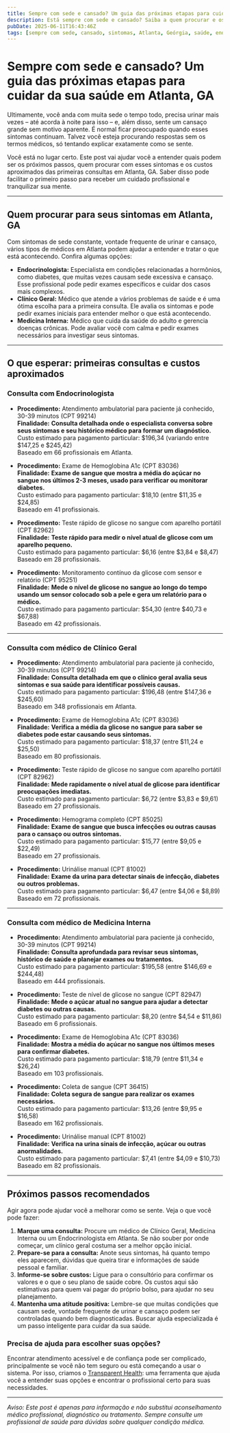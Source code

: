 ```yaml
---
title: Sempre com sede e cansado? Um guia das próximas etapas para cuidar da sua saúde em Atlanta, GA  
description: Está sempre com sede e cansado? Saiba a quem procurar e os custos aproximados das primeiras consultas em Atlanta, GA para obter a ajuda que você precisa.  
pubDate: 2025-06-11T16:43:46Z  
tags: [sempre com sede, cansado, sintomas, Atlanta, Geórgia, saúde, endocrinologia, clínica geral, medicina interna, custo, consulta médica]  
---
```


# Sempre com sede e cansado? Um guia das próximas etapas para cuidar da sua saúde em Atlanta, GA

Ultimamente, você anda com muita sede o tempo todo, precisa urinar mais vezes – até acorda à noite para isso – e, além disso, sente um cansaço grande sem motivo aparente. É normal ficar preocupado quando esses sintomas continuam. Talvez você esteja procurando respostas sem os termos médicos, só tentando explicar exatamente como se sente.

Você está no lugar certo. Este post vai ajudar você a entender quais podem ser os próximos passos, quem procurar com esses sintomas e os custos aproximados das primeiras consultas em Atlanta, GA. Saber disso pode facilitar o primeiro passo para receber um cuidado profissional e tranquilizar sua mente.

---

## Quem procurar para seus sintomas em Atlanta, GA

Com sintomas de sede constante, vontade frequente de urinar e cansaço, vários tipos de médicos em Atlanta podem ajudar a entender e tratar o que está acontecendo. Confira algumas opções:

- **Endocrinologista:** Especialista em condições relacionadas a hormônios, como diabetes, que muitas vezes causam sede excessiva e cansaço. Esse profissional pode pedir exames específicos e cuidar dos casos mais complexos.  
- **Clínico Geral:** Médico que atende a vários problemas de saúde e é uma ótima escolha para a primeira consulta. Ele avalia os sintomas e pode pedir exames iniciais para entender melhor o que está acontecendo.  
- **Medicina Interna:** Médico que cuida da saúde do adulto e gerencia doenças crônicas. Pode avaliar você com calma e pedir exames necessários para investigar seus sintomas.

---

## O que esperar: primeiras consultas e custos aproximados

### Consulta com Endocrinologista

- **Procedimento:** Atendimento ambulatorial para paciente já conhecido, 30-39 minutos (CPT 99214)  
  **Finalidade:** **Consulta detalhada onde o especialista conversa sobre seus sintomas e seu histórico médico para formar um diagnóstico.**  
  Custo estimado para pagamento particular: $196,34 (variando entre $147,25 e $245,42)  
  Baseado em 66 profissionais em Atlanta.

- **Procedimento:** Exame de Hemoglobina A1c (CPT 83036)  
  **Finalidade:** **Exame de sangue que mostra a média do açúcar no sangue nos últimos 2-3 meses, usado para verificar ou monitorar diabetes.**  
  Custo estimado para pagamento particular: $18,10 (entre $11,35 e $24,85)  
  Baseado em 41 profissionais.

- **Procedimento:** Teste rápido de glicose no sangue com aparelho portátil (CPT 82962)  
  **Finalidade:** **Teste rápido para medir o nível atual de glicose com um aparelho pequeno.**  
  Custo estimado para pagamento particular: $6,16 (entre $3,84 e $8,47)  
  Baseado em 28 profissionais.

- **Procedimento:** Monitoramento contínuo da glicose com sensor e relatório (CPT 95251)  
  **Finalidade:** **Mede o nível de glicose no sangue ao longo do tempo usando um sensor colocado sob a pele e gera um relatório para o médico.**  
  Custo estimado para pagamento particular: $54,30 (entre $40,73 e $67,88)  
  Baseado em 42 profissionais.

---

### Consulta com médico de Clínico Geral

- **Procedimento:** Atendimento ambulatorial para paciente já conhecido, 30-39 minutos (CPT 99214)  
  **Finalidade:** **Consulta detalhada em que o clínico geral avalia seus sintomas e sua saúde para identificar possíveis causas.**  
  Custo estimado para pagamento particular: $196,48 (entre $147,36 e $245,60)  
  Baseado em 348 profissionais em Atlanta.

- **Procedimento:** Exame de Hemoglobina A1c (CPT 83036)  
  **Finalidade:** **Verifica a média da glicose no sangue para saber se diabetes pode estar causando seus sintomas.**  
  Custo estimado para pagamento particular: $18,37 (entre $11,24 e $25,50)  
  Baseado em 80 profissionais.

- **Procedimento:** Teste rápido de glicose no sangue com aparelho portátil (CPT 82962)  
  **Finalidade:** **Mede rapidamente o nível atual de glicose para identificar preocupações imediatas.**  
  Custo estimado para pagamento particular: $6,72 (entre $3,83 e $9,61)  
  Baseado em 27 profissionais.

- **Procedimento:** Hemograma completo (CPT 85025)  
  **Finalidade:** **Exame de sangue que busca infecções ou outras causas para o cansaço ou outros sintomas.**  
  Custo estimado para pagamento particular: $15,77 (entre $9,05 e $22,49)  
  Baseado em 27 profissionais.

- **Procedimento:** Urinálise manual (CPT 81002)  
  **Finalidade:** **Exame da urina para detectar sinais de infecção, diabetes ou outros problemas.**  
  Custo estimado para pagamento particular: $6,47 (entre $4,06 e $8,89)  
  Baseado em 72 profissionais.

---

### Consulta com médico de Medicina Interna

- **Procedimento:** Atendimento ambulatorial para paciente já conhecido, 30-39 minutos (CPT 99214)  
  **Finalidade:** **Consulta aprofundada para revisar seus sintomas, histórico de saúde e planejar exames ou tratamentos.**  
  Custo estimado para pagamento particular: $195,58 (entre $146,69 e $244,48)  
  Baseado em 444 profissionais.

- **Procedimento:** Teste de nível de glicose no sangue (CPT 82947)  
  **Finalidade:** **Mede o açúcar atual no sangue para ajudar a detectar diabetes ou outras causas.**  
  Custo estimado para pagamento particular: $8,20 (entre $4,54 e $11,86)  
  Baseado em 6 profissionais.

- **Procedimento:** Exame de Hemoglobina A1c (CPT 83036)  
  **Finalidade:** **Mostra a média do açúcar no sangue nos últimos meses para confirmar diabetes.**  
  Custo estimado para pagamento particular: $18,79 (entre $11,34 e $26,24)  
  Baseado em 103 profissionais.

- **Procedimento:** Coleta de sangue (CPT 36415)  
  **Finalidade:** **Coleta segura de sangue para realizar os exames necessários.**  
  Custo estimado para pagamento particular: $13,26 (entre $9,95 e $16,58)  
  Baseado em 162 profissionais.

- **Procedimento:** Urinálise manual (CPT 81002)  
  **Finalidade:** **Verifica na urina sinais de infecção, açúcar ou outras anormalidades.**  
  Custo estimado para pagamento particular: $7,41 (entre $4,09 e $10,73)  
  Baseado em 82 profissionais.

---

## Próximos passos recomendados

Agir agora pode ajudar você a melhorar como se sente. Veja o que você pode fazer:

1. **Marque uma consulta:** Procure um médico de Clínico Geral, Medicina Interna ou um Endocrinologista em Atlanta. Se não souber por onde começar, um clínico geral costuma ser a melhor opção inicial.
2. **Prepare-se para a consulta:** Anote seus sintomas, há quanto tempo eles aparecem, dúvidas que queira tirar e informações de saúde pessoal e familiar.
3. **Informe-se sobre custos:** Ligue para o consultório para confirmar os valores e o que o seu plano de saúde cobre. Os custos aqui são estimativas para quem vai pagar do próprio bolso, para ajudar no seu planejamento.
4. **Mantenha uma atitude positiva:** Lembre-se que muitas condições que causam sede, vontade frequente de urinar e cansaço podem ser controladas quando bem diagnosticadas. Buscar ajuda especializada é um passo inteligente para cuidar da sua saúde.

### Precisa de ajuda para escolher suas opções?

Encontrar atendimento acessível e de confiança pode ser complicado, principalmente se você não tem seguro ou está começando a usar o sistema. Por isso, criamos o [Transparent Health](https://transparenthealth.ai): uma ferramenta que ajuda você a entender suas opções e encontrar o profissional certo para suas necessidades.

---

*Aviso: Este post é apenas para informação e não substitui aconselhamento médico profissional, diagnóstico ou tratamento. Sempre consulte um profissional de saúde para dúvidas sobre qualquer condição médica.*